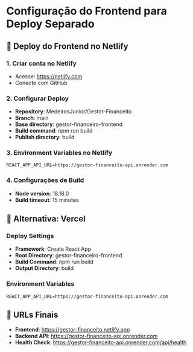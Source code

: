 # Configuração do Frontend para Deploy Separado

## 🚀 Deploy do Frontend no Netlify

### 1. Criar conta no Netlify
- Acesse: https://netlify.com
- Conecte com GitHub

### 2. Configurar Deploy
- **Repository**: MedeirosJunior/Gestor-Financeito
- **Branch**: main
- **Base directory**: gestor-financeiro-frontend
- **Build command**: npm run build
- **Publish directory**: build

### 3. Environment Variables no Netlify
```
REACT_APP_API_URL=https://gestor-financeito-api.onrender.com
```

### 4. Configurações de Build
- **Node version**: 18.18.0
- **Build timeout**: 15 minutes

## 🔧 Alternativa: Vercel

### Deploy Settings
- **Framework**: Create React App
- **Root Directory**: gestor-financeiro-frontend
- **Build Command**: npm run build
- **Output Directory**: build

### Environment Variables
```
REACT_APP_API_URL=https://gestor-financeito-api.onrender.com
```

## 📱 URLs Finais
- **Frontend**: https://gestor-financeito.netlify.app
- **Backend API**: https://gestor-financeito-api.onrender.com
- **Health Check**: https://gestor-financeito-api.onrender.com/api/health
